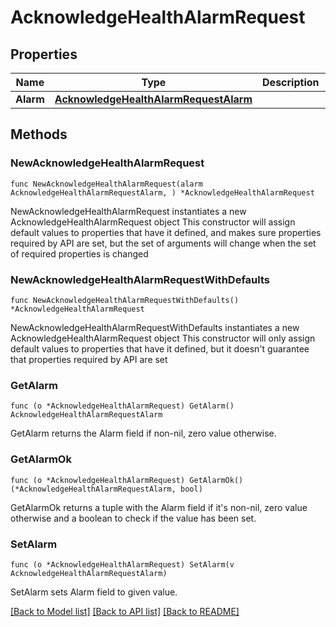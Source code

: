 # AcknowledgeHealthAlarmRequest

## Properties

Name | Type | Description | Notes
------------ | ------------- | ------------- | -------------
**Alarm** | [**AcknowledgeHealthAlarmRequestAlarm**](AcknowledgeHealthAlarmRequestAlarm.md) |  | 

## Methods

### NewAcknowledgeHealthAlarmRequest

`func NewAcknowledgeHealthAlarmRequest(alarm AcknowledgeHealthAlarmRequestAlarm, ) *AcknowledgeHealthAlarmRequest`

NewAcknowledgeHealthAlarmRequest instantiates a new AcknowledgeHealthAlarmRequest object
This constructor will assign default values to properties that have it defined,
and makes sure properties required by API are set, but the set of arguments
will change when the set of required properties is changed

### NewAcknowledgeHealthAlarmRequestWithDefaults

`func NewAcknowledgeHealthAlarmRequestWithDefaults() *AcknowledgeHealthAlarmRequest`

NewAcknowledgeHealthAlarmRequestWithDefaults instantiates a new AcknowledgeHealthAlarmRequest object
This constructor will only assign default values to properties that have it defined,
but it doesn't guarantee that properties required by API are set

### GetAlarm

`func (o *AcknowledgeHealthAlarmRequest) GetAlarm() AcknowledgeHealthAlarmRequestAlarm`

GetAlarm returns the Alarm field if non-nil, zero value otherwise.

### GetAlarmOk

`func (o *AcknowledgeHealthAlarmRequest) GetAlarmOk() (*AcknowledgeHealthAlarmRequestAlarm, bool)`

GetAlarmOk returns a tuple with the Alarm field if it's non-nil, zero value otherwise
and a boolean to check if the value has been set.

### SetAlarm

`func (o *AcknowledgeHealthAlarmRequest) SetAlarm(v AcknowledgeHealthAlarmRequestAlarm)`

SetAlarm sets Alarm field to given value.



[[Back to Model list]](../README.md#documentation-for-models) [[Back to API list]](../README.md#documentation-for-api-endpoints) [[Back to README]](../README.md)


